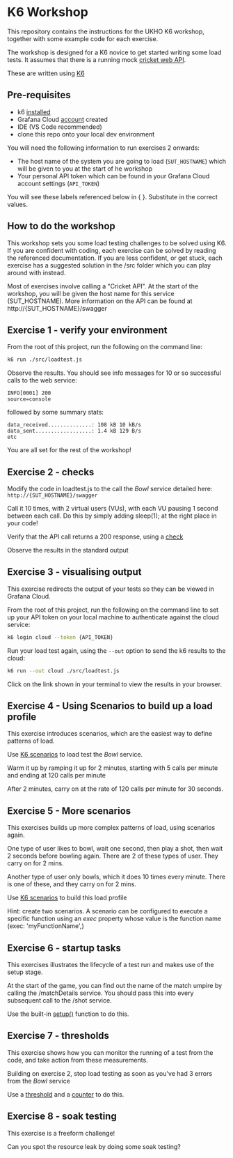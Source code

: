 # K6 Workshop

This repository contains the instructions for the UKHO K6 workshop, together with some example code for each exercise.

The workshop is designed for a K6 novice to get started writing some load tests.  It assumes that there is a running mock [cricket web API](https://github.com/nevillejrbrown/CricketApp).

These are written using [K6](https://k6.io)

## Pre-requisites

- k6 [installed](https://k6.io/docs/getting-started/installation/)
- Grafana Cloud [account](https://grafana.com/auth/sign-up/create-user?pg=prod-cloud&plcmt=hero-btn-1) created
- IDE (VS Code recommended)
- clone this repo onto your local dev environment

You will need the following information to run exercises 2 onwards:

- The host name of the system you are going to load (`SUT_HOSTNAME`) which will be given to you at the start of he workshop
- Your personal API token which can be found in your Grafana Cloud account settings (`API_TOKEN`)

You will see these labels referenced below in {  }. Substitute in the correct values.


## How to do the workshop

This workshop sets you some load testing challenges to be solved using K6.  If you are confident with coding, each exercise can be solved by reading the referenced documentation.  If you are less confident, or get stuck, each exercise has a suggested solution in the /src folder which you can play around with instead.

Most of exercises involve calling a "Cricket API".  At the start of the workshop, you will be given the host name for this service (SUT_HOSTNAME).  More information on the API can be found at http://{SUT_HOSTNAME}/swagger

## Exercise 1 - verify your environment

From the root of this project, run the following on the command line:

```bash
k6 run ./src/loadtest.js
```

Observe the results.  You should see info messages for 10 or so successful calls to the web service:

```Text
INFO[0001] 200                                           source=console
```

followed by some summary stats:

```Text
data_received..............: 108 kB 10 kB/s
data_sent..................: 1.4 kB 129 B/s
etc
```

You are all set for the rest of the workshop!

## Exercise 2 - checks

Modify the code in loadtest.js to the call the *Bowl* service detailed here: `http://{SUT_HOSTNAME}/swagger`

Call it 10 times, with 2 virtual users (VUs), with each VU pausing 1 second between each call.  Do this by simply adding sleep(1); at the right place in your code!

Verify that the API call returns a 200 response, using a [check](https://k6.io/docs/using-k6/checks/)

Observe the results in the standard output

## Exercise 3 - visualising output

This exercise redirects the output of your tests so they can be viewed in Grafana Cloud.

From the root of this project, run the following on the command line to set up your API token on your local machine to authenticate against the cloud service:

```bash
k6 login cloud --token {API_TOKEN}
```

Run your load test again, using the `--out` option to send the k6 results to the cloud:

```bash
k6 run --out cloud ./src/loadtest.js
```

Click on the link shown in your terminal to view the results in your browser.

## Exercise 4 - Using Scenarios to build up a load profile

This exercise introduces scenarios, which are the easiest way to define patterns of load.

Use [K6 scenarios](https://k6.io/docs/using-k6/scenarios/) to load test the *Bowl* service.  

Warm it up by ramping it up for 2 minutes, starting with 5 calls per minute and ending at 120 calls per minute

After 2 minutes, carry on at the rate of 120 calls per minute for 30 seconds.

## Exercise 5 - More scenarios

This exercises builds up more complex patterns of load, using scenarios again.

One type of user likes to bowl, wait one second, then play a shot, then wait 2 seconds before bowling again.  There are 2 of these types of user.  They carry on for 2 mins.

Another type of user only bowls, which it does 10 times every minute.  There is one of these, and they carry on for 2 mins.

Use [K6 scenarios](https://k6.io/docs/using-k6/scenarios/) to build this load profile

Hint: create two scenarios.  A scenario can be configured to execute a specific function using an *exec* property whose value is the function name (exec: 'myFunctionName',)

## Exercise 6 - startup tasks

This exercises illustrates the lifecycle of a test run and makes use of the setup stage.

At the start of the game, you can find out the name of the match umpire by calling the /matchDetails service.  You should pass this into every subsequent call to the /shot service.  

Use the built-in [setup()](https://k6.io/docs/using-k6/test-life-cycle/#setup-and-teardown-stages) function to do this.

## Exercise 7 - thresholds

This exercise shows how you can monitor the running of a test from the code, and take action from these measurements.

Building on exercise 2, stop load testing as soon as you've had 3 errors from the *Bowl* service

Use a [threshold](https://k6.io/docs/using-k6/thresholds/) and a [counter](https://k6.io/docs/javascript-api/k6-metrics/counter#examples) to do this.

## Exercise 8 - soak testing

This exercise is a freeform challenge!

Can you spot the resource leak by doing some soak testing?
